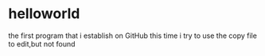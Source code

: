 # helloworld
the first program that i  establish on GitHub
this time i try to  use the copy file to edit,but not found
